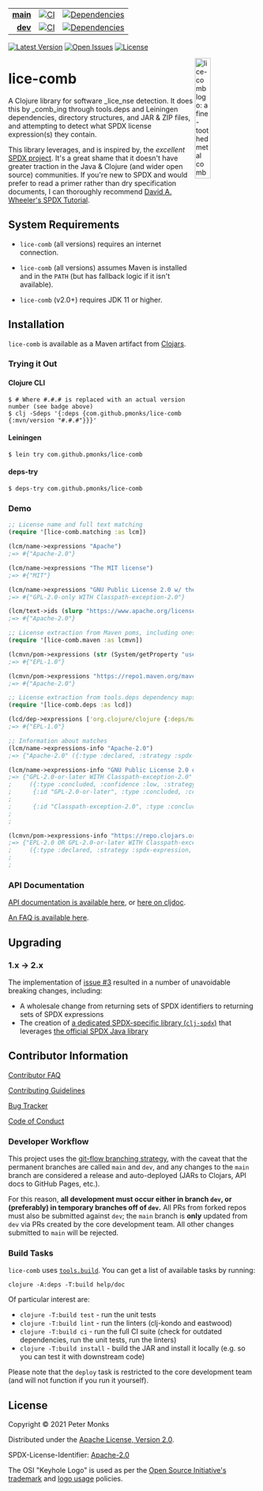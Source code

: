 | | | |
|---:|:---:|:---:|
| [**main**](https://github.com/pmonks/lice-comb/tree/main) | [![CI](https://github.com/pmonks/lice-comb/workflows/CI/badge.svg?branch=main)](https://github.com/pmonks/lice-comb/actions?query=workflow%3ACI+branch%3Amain) | [![Dependencies](https://github.com/pmonks/lice-comb/workflows/dependencies/badge.svg?branch=main)](https://github.com/pmonks/lice-comb/actions?query=workflow%3Adependencies+branch%3Amain) |
| [**dev**](https://github.com/pmonks/lice-comb/tree/dev) | [![CI](https://github.com/pmonks/lice-comb/workflows/CI/badge.svg?branch=dev)](https://github.com/pmonks/lice-comb/actions?query=workflow%3ACI+branch%3Adev) | [![Dependencies](https://github.com/pmonks/lice-comb/workflows/dependencies/badge.svg?branch=dev)](https://github.com/pmonks/lice-comb/actions?query=workflow%3Adependencies+branch%3Adev) |

[![Latest Version](https://img.shields.io/clojars/v/com.github.pmonks/lice-comb)](https://clojars.org/com.github.pmonks/lice-comb/) [![Open Issues](https://img.shields.io/github/issues/pmonks/lice-comb.svg)](https://github.com/pmonks/lice-comb/issues) [![License](https://img.shields.io/github/license/pmonks/lice-comb.svg)](https://github.com/pmonks/lice-comb/blob/main/LICENSE)

<img alt="lice-comb logo: a fine-toothed metal comb for removing headlice emblazoned with the OSI keyhole logo" align="right" width="25%" src="https://raw.githubusercontent.com/pmonks/lice-comb/main/lice-comb-logo.png">

# lice-comb

A Clojure library for software _lice_nse detection.  It does this by _comb_ing through tools.deps and Leiningen dependencies, directory structures, and JAR & ZIP files, and attempting to detect what SPDX license expression(s) they contain.

This library leverages, and is inspired by, the *excellent* [SPDX project](https://spdx.dev/).  It's a great shame that it doesn't have greater traction in the Java & Clojure (and wider open source) communities.  If you're new to SPDX and would prefer to read a primer rather than dry specification documents, I can thoroughly recommend [David A. Wheeler's SPDX Tutorial](https://github.com/david-a-wheeler/spdx-tutorial#spdx-tutorial).

## System Requirements

* `lice-comb` (all versions) requires an internet connection.

* `lice-comb` (all versions) assumes Maven is installed and in the `PATH` (but has fallback logic if it isn't available).

* `lice-comb` (v2.0+) requires JDK 11 or higher.

## Installation

`lice-comb` is available as a Maven artifact from [Clojars](https://clojars.org/com.github.pmonks/lice-comb).

### Trying it Out

#### Clojure CLI

```shell
$ # Where #.#.# is replaced with an actual version number (see badge above)
$ clj -Sdeps '{:deps {com.github.pmonks/lice-comb {:mvn/version "#.#.#"}}}'
```

#### Leiningen

```shell
$ lein try com.github.pmonks/lice-comb
```

#### deps-try

```shell
$ deps-try com.github.pmonks/lice-comb
```

### Demo

```clojure
;; License name and full text matching
(require '[lice-comb.matching :as lcm])

(lcm/name->expressions "Apache")
;=> #{"Apache-2.0"}

(lcm/name->expressions "The MIT license")
;=> #{"MIT"}

(lcm/name->expressions "GNU Public License 2.0 w/ the GNU Classpath Exception")
;=> #{"GPL-2.0-only WITH Classpath-exception-2.0"}

(lcm/text->ids (slurp "https://www.apache.org/licenses/LICENSE-2.0.txt"))
;=> #{"Apache-2.0"}

;; License extraction from Maven poms, including ones that aren't locally downloaded
(require '[lice-comb.maven :as lcmvn])

(lcmvn/pom->expressions (str (System/getProperty "user.home") "/.m2/repository/org/clojure/clojure/1.11.1/clojure-1.11.1.pom"))
;=> #{"EPL-1.0"}

(lcmvn/pom->expressions "https://repo1.maven.org/maven2/org/springframework/spring-core/6.0.11/spring-core-6.0.11.pom")
;=> #{"Apache-2.0"}

;; License extraction from tools.deps dependency maps
(require '[lice-comb.deps :as lcd])

(lcd/dep->expressions ['org.clojure/clojure {:deps/manifest :mvn :mvn/version "1.11.1"}])
;=> #{"EPL-1.0"}

;; Information about matches
(lcm/name->expressions-info "Apache-2.0")
;=> {"Apache-2.0" ({:type :declared, :strategy :spdx-expression, :source ("Apache-2.0")})}

(lcm/name->expressions-info "GNU Public License 2.0 or later w/ the GNU Classpath Exception")
;=> {"GPL-2.0-or-later WITH Classpath-exception-2.0"
;     ({:type :concluded, :confidence :low, :strategy :expression-inference, :source ("GNU Public License 2.0 or later w/ the GNU Classpath Exception")}
;      {:id "GPL-2.0-or-later", :type :concluded, :confidence :medium, :strategy :regex-matching, :source ("GNU Public License 2.0 or later w/ the GNU Classpath Exception"
;                                                                                                          "GNU Public License 2.0 or later")}
;      {:id "Classpath-exception-2.0", :type :concluded, :confidence :low, :strategy :regex-matching, :source ("GNU Public License 2.0 or later w/ the GNU Classpath Exception"
;                                                                                                              "the GNU Classpath Exception"
;                                                                                                              "Classpath Exception")})}

(lcmvn/pom->expressions-info "https://repo.clojars.org/canvas/canvas/0.1.6/canvas-0.1.6.pom")
;=> {"EPL-2.0 OR GPL-2.0-or-later WITH Classpath-exception-2.0"
;     ({:type :declared, :strategy :spdx-expression, :source ("https://repo.clojars.org/canvas/canvas/0.1.6/canvas-0.1.6.pom"
;                                                             "<name>"
;                                                             "EPL-2.0 OR GPL-2.0-or-later WITH Classpath-exception-2.0")})}
```

### API Documentation

[API documentation is available here](https://pmonks.github.io/lice-comb/), or [here on cljdoc](https://cljdoc.org/d/com.github.pmonks/lice-comb/).

[An FAQ is available here](https://github.com/pmonks/lice-comb/wiki/FAQ).

## Upgrading

### 1.x -> 2.x

The implementation of [issue #3](https://github.com/pmonks/lice-comb/issues/3) resulted in a number of unavoidable breaking changes, including:

* A wholesale change from returning sets of SPDX identifiers to returning sets of SPDX expressions
* The creation of [a dedicated SPDX-specific library (`clj-spdx`)](https://github.com/pmonks/clj-spdx) that leverages [the official SPDX Java library](https://github.com/spdx/Spdx-Java-Library)

## Contributor Information

[Contributor FAQ](https://github.com/pmonks/lice-comb/wiki/FAQ#contributor-faqs)

[Contributing Guidelines](https://github.com/pmonks/lice-comb/blob/main/.github/CONTRIBUTING.md)

[Bug Tracker](https://github.com/pmonks/lice-comb/issues)

[Code of Conduct](https://github.com/pmonks/lice-comb/blob/main/.github/CODE_OF_CONDUCT.md)

### Developer Workflow

This project uses the [git-flow branching strategy](https://nvie.com/posts/a-successful-git-branching-model/), with the caveat that the permanent branches are called `main` and `dev`, and any changes to the `main` branch are considered a release and auto-deployed (JARs to Clojars, API docs to GitHub Pages, etc.).

For this reason, **all development must occur either in branch `dev`, or (preferably) in temporary branches off of `dev`.**  All PRs from forked repos must also be submitted against `dev`; the `main` branch is **only** updated from `dev` via PRs created by the core development team.  All other changes submitted to `main` will be rejected.

### Build Tasks

`lice-comb` uses [`tools.build`](https://clojure.org/guides/tools_build). You can get a list of available tasks by running:

```
clojure -A:deps -T:build help/doc
```

Of particular interest are:

* `clojure -T:build test` - run the unit tests
* `clojure -T:build lint` - run the linters (clj-kondo and eastwood)
* `clojure -T:build ci` - run the full CI suite (check for outdated dependencies, run the unit tests, run the linters)
* `clojure -T:build install` - build the JAR and install it locally (e.g. so you can test it with downstream code)

Please note that the `deploy` task is restricted to the core development team (and will not function if you run it yourself).

## License

Copyright © 2021 Peter Monks

Distributed under the [Apache License, Version 2.0](http://www.apache.org/licenses/LICENSE-2.0).

SPDX-License-Identifier: [Apache-2.0](https://spdx.org/licenses/Apache-2.0)

The OSI "Keyhole Logo" is used as per the [Open Source Initiative's](https://opensource.org/) [trademark](https://opensource.org/trademark-guidelines) and [logo usage](https://opensource.org/logo-usage-guidelines) policies.
